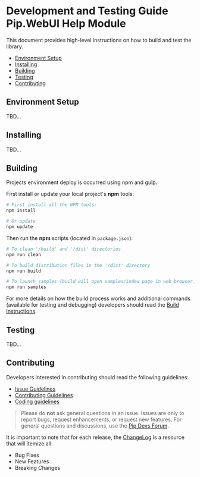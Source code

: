 # Development and Testing Guide <br/> Pip.WebUI Help Module

This document provides high-level instructions on how to build and test the library.

* [Environment Setup](#setup)
* [Installing](#install)
* [Building](#build)
* [Testing](#test)
* [Contributing](#contrib) 

## <a name="setup"></a> Environment Setup

TBD...

## <a name="install"></a> Installing

TBD...

## <a name="build"></a> Building

Projects environment deploy is occurred using npm and gulp.

First install or update your local project's **npm** tools:

```bash
# First install all the NPM tools:
npm install

# Or update
npm update
```

Then run the **npm** scripts (located in `package.json`):

```bash
# To clean '/build' and '/dist' directories
npm run clean

# To build distribution files in the '/dist' directory
npm run build

# To launch samples (build will open samples/index page in web browser)
npm run samples
```

For more details on how the build process works and additional commands (available for testing and
debugging) developers should read the [Build Instructions](docs/guides/BUILD.md).

## <a name="test"></a> Testing

TBD...

## <a name="contrib"></a> Contributing

Developers interested in contributing should read the following guidelines:

* [Issue Guidelines]()
* [Contributing Guidelines]()
* [Coding guidelines]()

> Please do **not** ask general questions in an issue. Issues are only to report bugs, request
  enhancements, or request new features. For general questions and discussions, use the
  [Pip Devs Forum](https://groups.google.com/forum/#!forum/pipdevs).

It is important to note that for each release, the [ChangeLog](../CHANGELOG.md) is a resource that will
itemize all:

- Bug Fixes
- New Features
- Breaking Changes